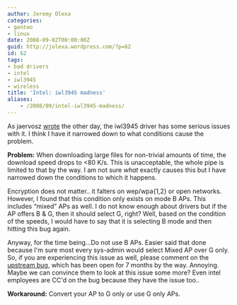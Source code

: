 ```yaml
---
author: Jeremy Olexa
categories:
- gentoo
- linux
date: 2008-09-02T00:00:00Z
guid: http://jolexa.wordpress.com/?p=62
id: 62
tags:
- bad drivers
- intel
- iwl3945
- wireless
title: 'Intel: iwl3945 madness'
aliases:
    - /2008/09/intel-iwl3945-madness/
---
```


As jaervosz [wrote][1] the other day, the iwl3945 driver has some serious issues with it. I think I have it narrowed down to what conditions cause the problem.

**Problem:** When downloading large files for non-trivial amounts of time, the download speed drops to <80 K/s. This is unacceptable, the whole pipe is limited to that by the way. I am not sure *what* exactly causes this but I have narrowed down the conditions to which it happens.

Encryption does not matter.. it falters on wep/wpa{1,2} or open networks. However, I found that this condition only exists on mode B APs. This includes &#8220;mixed&#8221; APs as well. I do not know enough about drivers but if the AP offers B & G, then it should select G, right? Well, based on the condition of the speeds, I would have to say that it is selecting B mode and then hitting this bug again.

Anyway, for the time being&#8230;Do not use B APs. Easier said that done because I'm sure most every sys-admin would select Mixed AP over G only. So, if you are experiencing this issue as well, please comment on the [upstream bug][2], which has been open for 7 months by the way. Annoying. Maybe we can convince them to look at this issue some more? Even intel employees are CC'd on the bug because they have the issue too..

**Workaround:** Convert your AP to G only or use G only APs.

 [1]: http://home.coming.dk/index.php/2008/08/15/p822
 [2]: http://www.intellinuxwireless.org/bugzilla/show_bug.cgi?id=1592